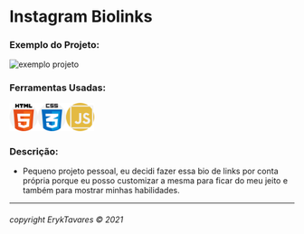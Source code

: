 # **Instagram Biolinks**


### Exemplo do Projeto:

<img src="https://media.giphy.com/media/MC7CCEo4JTb8zdEtVD/giphy.gif?cid=790b761198e7981512132108567be3ad6cfc84c39c60b8a1&rid=giphy.gif&ct=g" alt="exemplo projeto" >

### Ferramentas Usadas:
 <img src="img\icon_for_readme\html-5.png" alt="html" width="50px" height="50px"><img src="img\icon_for_readme\css.png" alt="css" width="50px" height="50px"><img src="img\icon_for_readme\javascript.png" alt="javascript" width="50px" height="50px">


### Descrição:
 * Pequeno projeto pessoal, eu decidi fazer essa bio de links por conta própria porque eu posso customizar a mesma  para ficar do meu jeito e também para mostrar minhas habilidades.


---

###### copyright ErykTavares © 2021
